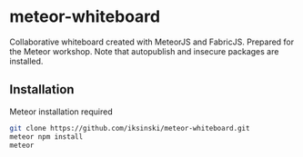 # meteor-whiteboard
Collaborative whiteboard created with MeteorJS and FabricJS. Prepared for the Meteor workshop.
Note that autopublish and insecure packages are installed.

## Installation
Meteor installation required
```bash
git clone https://github.com/iksinski/meteor-whiteboard.git
meteor npm install
meteor
```